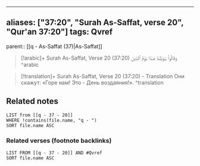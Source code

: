 
---
aliases: ["37:20", "Surah As-Saffat, verse 20", "Qur'an 37:20"]
tags: Qvref
---

parent:: [[q - As-Saffat (37)|As-Saffat]]

> [!arabic]+ Surah As-Saffat, Verse 20 (37:20)
> <span class="quran-arabic">وَقَالُوا۟ يَـٰوَيْلَنَا هَـٰذَا يَوْمُ ٱلدِّينِ</span>
^arabic

> [!translation]+ Surah As-Saffat, Verse 20 (37:20) - Translation
> Они скажут: «Горе нам! Это - День воздаяния!».
^translation



## Related notes
```dataview
LIST from [[q - 37 - 20]]
WHERE !contains(file.name, "q - ")
SORT file.name ASC
```

### Related verses (footnote backlinks)
```dataview
LIST FROM [[q - 37 - 20]] AND #Qvref
SORT file.name ASC
```

